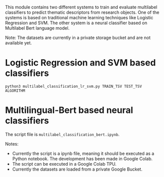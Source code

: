 This module contains two different systems to train and evaluate multilabel classifiers to predict thematic descriptors from research objects. One of the systems is based on traditional machine learning techniques like Logistic Regression and SVM. The other system is a neural classifier based on Multilabel Bert language model.

Note: The datasets are currently in a private storage bucket and are not available yet.


# Logistic Regression and SVM based classifiers

```
python3 multilabel_classification_lr_svm.py TRAIN_TSV TEST_TSV ALGORITHM
```


# Multilingual-Bert based neural classifiers

The script file is `multilabel_classification_bert.ipynb`.

Notes:
- Currently the script is a ipynb file, meaning it should be executed as a Python notebook. The development has been made in Google Colab.
- The script can be executed in a Google Colab TPU.
- Currently the datasets are loaded from a private Google Bucket.




